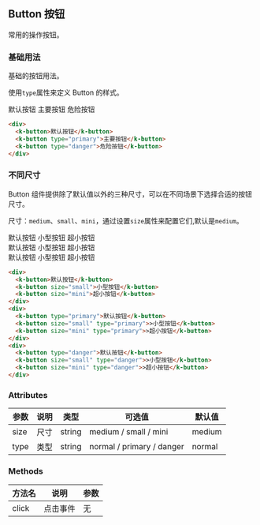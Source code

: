 ## Button 按钮
常用的操作按钮。

### 基础用法

基础的按钮用法。

使用`type`属性来定义 Button 的样式。

<div class="com-container mb-3">
  <k-button>默认按钮</k-button>
  <k-button class="ml-3 mr-3" type="primary">主要按钮</k-button>
  <k-button type="danger">危险按钮</k-button>
</div>

```html
<div>
  <k-button>默认按钮</k-button>
  <k-button type="primary">主要按钮</k-button>
  <k-button type="danger">危险按钮</k-button>
</div>
```

### 不同尺寸

Button 组件提供除了默认值以外的三种尺寸，可以在不同场景下选择合适的按钮尺寸。

尺寸：`medium`、`small`、`mini`，通过设置`size`属性来配置它们,默认是`medium`。

<div class="com-container mb-3">
  <div>
    <k-button>默认按钮</k-button>
    <k-button class="ml-3 mr-3" size="small">小型按钮</k-button>
    <k-button size="mini">超小按钮</k-button>
  </div>
  <div class="mt-3 mb-3">
    <k-button type="primary">默认按钮</k-button>
    <k-button class="ml-3 mr-3" size="small" type="primary">小型按钮</k-button>
    <k-button size="mini" type="primary">超小按钮</k-button>
  </div>
  <div>
    <k-button type="danger">默认按钮</k-button>
    <k-button class="ml-3 mr-3" size="small" type="danger">小型按钮</k-button>
    <k-button size="mini" type="danger">超小按钮</k-button>
  </div>
</div>

```html
<div>
  <k-button>默认按钮</k-button>
  <k-button size="small">小型按钮</k-button>
  <k-button size="mini">超小按钮</k-button>
</div>
<div>
  <k-button type="primary">默认按钮</k-button>
  <k-button size="small" type="primary">>小型按钮</k-button>
  <k-button size="mini" type="primary">>超小按钮</k-button>
</div>
<div>
  <k-button type="danger">默认按钮</k-button>
  <k-button size="small" type="danger">>小型按钮</k-button>
  <k-button size="mini" type="danger">>超小按钮</k-button>
</div>
```

### Attributes
| 参数      | 说明    | 类型      | 可选值       | 默认值   |
|---------- |-------- |---------- |-------------  |-------- |
| size     | 尺寸   | string  |   medium / small / mini |  medium |
| type     | 类型   | string    |   normal / primary / danger | normal |

### Methods
| 方法名      | 说明    | 参数   |
|---------- |-------- |---------- |
| click     | 点击事件   | 无 |